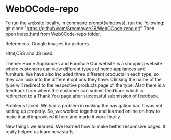 # WebOCode-repo
To run the website locally, in command prompt(windows), run the following:
git clone "https://github.com/Sreemoyee26/WebOCode-repo.git"
Then open index.html from Web0Code-repo folder.



References:
Google Images for pictures.

Html,CSS and JS used.

Theme: Home Appliances and Furniture
Our website is a shopping website where customers can view different types of home appliances and furniture. We have also included three different products in each type, so they can look into the different options they have. Clicking the name of the type will redirect to the respective products page of the type. Also there is a feedback form where the customer can submit feedback which is redirected to a Thank You page after successful submission of feedback.

Problems faced:
We had a problem in making the navigation bar. It was not setting up properly. So, we worked together and learned online on how to make it and improvised it here and made it work finally.

New things we learned:
We learned how to make better responsive pages. It really helped us learn new stuffs.
